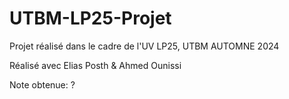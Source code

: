 # UTBM-LP25-Projet
 Projet réalisé dans le cadre de l'UV LP25, UTBM AUTOMNE 2024

Réalisé avec Elias Posth & Ahmed Ounissi

Note obtenue: ?